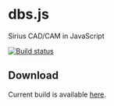 # dbs.js
Sirius CAD/CAM in JavaScript

[![Build status](https://ci.appveyor.com/api/projects/status/918yj5t6c6y1yy9b?svg=true)](https://ci.appveyor.com/project/ukoloff/dbs-js)

## Download

Current build is available [here](https://ci.appveyor.com/api/projects/ukoloff/dbs-js/artifacts/dbs.zip).
